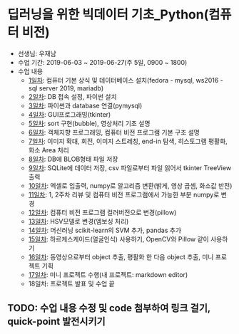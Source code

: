 # 딥러닝을 위한 빅데이터 기초_Python(컴퓨터 비전)

- 선생님: 우재남
- 수업 기간: 2019-06-03 ~ 2019-06-27(주 5일, 0900 ~ 1800)
- 수업 내용
  - [1일차](1일차/2019-06-03.md): 컴퓨터 기본 상식 및 데이터베이스 설치(fedora - mysql, ws2016 - sql server 2019, mariadb)
  - [2일차](2일차/2019-06-04.md):  DB 접속 설정, 파이썬 설치
  - [3일차](3일차/2019-06-05.md): 파이썬과 database 연결(pymysql)
  - [4일차](4일차/2019-06-10.md): GUI프로그래밍(tkinter)
  - [5일차](5일차/2019-06-11.md): sort 구현(bubble), 영상처리 기초 설명
  - [6일차](6일차/2019-06-12.md): 객체지향 프로그래밍, 컴퓨터 비전 프로그램 기본 구조 설명
  - [7일차](7일차/2019-06-13.md): 이미지 확대, 회전, 이미지 스트레칭, end-in 탐색, 히스토그램 평활화, 화소 Area 처리
  - [8일차](8일차/2019-06-14.md): DB에 BLOB형태 파일 저장
  - [9일차](9일차/2019-06-17.md): SQLite에 데이터 저장, csv 파일로부터 파일 읽어서 tkinter TreeView 출력
  - [10일차](10일차/2019-06-18.md): 엑셀로 입출력, numpy로 알고리즘 변환(밝게, 영상 곱셈, 화소값 반전)
  - [11일차](11일차/2019-06-19.md): 1, 2주차 리뷰 및 컴퓨터 비전 프로그램에서 가능한 부분 numpy로 변경
  - [12일차](12일차/2019-06-20.md): ​컴퓨터 비전 ​프로그램 컬러버전으로 변경(pillow)
  - [13일차](13일차/2019-06-21.md): HSV모델로 변경(엠보싱 처리)
  - [14일차](14일차/2019-06-24.md): 머신러닝 scikit-learn의 SVM 추가, pandas 추가
  - [15일차](15일차/2019-06-25.md): 하르케스케이드(얼굴인식) 사용하기, OpenCV와 Pillow 같이 사용하기
  - [16일차](16일차/2019-06-25.md): 동영상으로부터 object 추출, 평활화 한 다음 object 추출, 미니 프로젝트 기획
  - [17일차](17일차/2019-06-27.md): 미니 프로젝트 수행(내 프로젝트: markdown editor)
  - 18일차: 프로젝트 발표 및 수업 끝

## TODO: 수업 내용 수정 및 code 첨부하여 링크 걸기, quick-point 발전시키기